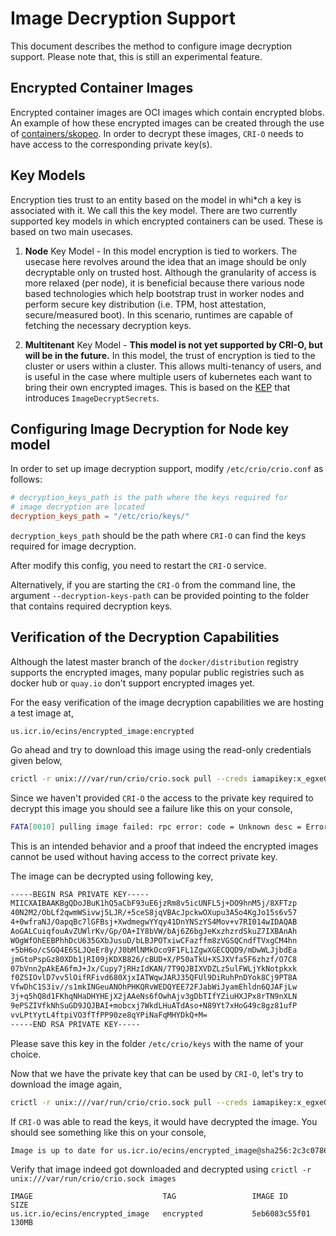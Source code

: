 # Image Decryption Support
This document describes the method to configure image decryption support. Please note that, this is still an experimental feature.

## Encrypted Container Images

Encrypted container images are OCI images which contain encrypted blobs. An example of how these encrypted images can be created through the use of [containers/skopeo](https://github.com/containers/skopeo/blob/master/docs/skopeo-copy.1.md). In order to decrypt these images,  `CRI-O` needs to have access to the corresponding private key(s).

## Key Models

Encryption ties trust to an entity based on the model in whi*ch a key is associated with it. We call this the key model. There are two currently supported key models in which encrypted containers can be used. These is based on two main usecases. 

1. **Node** Key Model - In this model encryption is tied to workers. The usecase here revolves around the idea that an image should be only decryptable only on trusted host. Although the granularity of access is more relaxed (per node), it is beneficial because there various node based technologies which help bootstrap trust in worker nodes and perform secure key distribution (i.e. TPM, host attestation, secure/measured boot). In this scenario, runtimes are capable of fetching the necessary decryption keys. 

2. **Multitenant** Key Model - **This model is not yet supported by CRI-O, but will be in the future.** In this model, the trust of encryption is tied to the cluster or users within a cluster. This allows multi-tenancy of users, and is useful in the case where multiple users of kubernetes each want to bring their own encrypted images. This is based on the [KEP](https://github.com/kubernetes/enhancements/pull/1066) that introduces `ImageDecryptSecrets`. 


## Configuring Image Decryption for **Node** key model

In order to set up image decryption support, modify `/etc/crio/crio.conf` as follows:

```toml
# decryption_keys_path is the path where the keys required for
# image decryption are located
decryption_keys_path = "/etc/crio/keys/"

```
`decryption_keys_path` should be the path where `CRI-O` can find the keys required for image decryption.

After modify this config, you need to restart the `CRI-O` service.

Alternatively, if you are starting the `CRI-O` from the command line, the argument `--decryption-keys-path` can be provided pointing to the folder that contains required decryption keys.

## Verification of the Decryption Capabilities

Although the latest master branch of the `docker/distribution` registry supports the encrypted images, many popular public registries such as docker hub or `quay.io` don't support encrypted images yet.

For the easy verification of the image decryption capabilities we are hosting a test image at, 

`us.icr.io/ecins/encrypted_image:encrypted`

Go ahead and try to download this image using the read-only credentials given below, 

```sh
crictl -r unix:///var/run/crio/crio.sock pull --creds iamapikey:x_egxeGnaXi4GfKMbp0pYw0iErUAIjn5uYQIHTZ2RKof us.icr.io/ecins/encrypted_image:encrypted
```

Since we haven't provided `CRI-O` the access to the private key required to decrypt this image you should see a failure like this on your console,

```sh
FATA[0010] pulling image failed: rpc error: code = Unknown desc = Error decrypting layer sha256:ecbef970c60906b9d4249b47273113ef008b91ce8046f6ae9d82761b9ffcc3c0: missing private key needed for decryption
```

This is an intended behavior and a proof that indeed the encrypted images cannot be used without having access to the correct private key.

The image can be decrypted using following key,
```sh
-----BEGIN RSA PRIVATE KEY-----
MIICXAIBAAKBgQDoJBuK1hQ5aCbF93uE6jzRm8v5icUNFL5j+DO9hnM5j/8XFTzp
40N2M2/ObLf2qwmWSivwj5LJR/+5ceS8jqVBAcJpckwOXupu3A5o4KgJo15s6v57
4+0wfraNJ/OapqBc7lGFBsj+XwdmegwYYqy41DnYNSzYS4Mov+v7RI014wIDAQAB
AoGALCuiqfouAvZUWlrKv/Gp/OA+IY8bVW/bAj6Z6bgJeKxzhzrdSkuZ7IXBAnAh
WOgWfOhEEBPhhDcU635GXbJusuD/bLBJPOTxiwCFazffm8zVGSQCndfTVxgCM4hn
+5bH6o/cSGQ4E6SLJQeEr8y/J0bMlNMkOco9F1FL1ZgwXGECQQD9/mDwWLJjbdEa
jmGtoPspGz80XDb1jRI09jKDXB826/cBUD+X/P50aTkU+XSJXVfa5F6zhzf/O7C8
07bVnn2pAkEA6fmJ+Jx/Cupy7jRHzIdKAN/7T9QJBIXVDZLz5ulFWLjYkNotpkxk
f0ZSIOvlD7vv5lOifRFivd680XjxIATWqwJARJ35QFUl9DiRuhPnDYok8Cj9PT8A
VfwDhC1S3iv//s1mkINGeuANOhPHKQRvWEDQYEE72FJabWiJyamEhldn6QJAFjLw
3j+q5hQ8d1FKhqNHaDHYHEjX2jAAeNs6fOwhAjv3gDbTIfYZiuHXJPx8rTN9nXLN
9ePSZIVfkNhSuGD9JQJBAI+mobcxj7WkdLHuATdAso+N89Yt7xHoG49c8gz81ufP
vvLPtYytL4ftpiVO3fTfPP90ze8qYPiNaFqMHYDkQ+M=
-----END RSA PRIVATE KEY-----
```

Please save this key in the folder `/etc/crio/keys` with the name of your choice. 

Now that we have the private key that can be used by `CRI-O`, let's try to download the image again,

```sh
crictl -r unix:///var/run/crio/crio.sock pull --creds iamapikey:x_egxeGnaXi4GfKMbp0pYw0iErUAIjn5uYQIHTZ2RKof us.icr.io/ecins/encrypted_image:encrypted
```

If `CRI-O` was able to read the keys, it would have decrypted the image. You should see something like this on your console,

```sh
Image is up to date for us.icr.io/ecins/encrypted_image@sha256:2c3c078642b13e34069e55adfd8b93186950860383e49bdeab4858b4a4bdb1bd
```

Verify that image indeed got downloaded and decrypted using `crictl -r unix:///var/run/crio/crio.sock images`

```
IMAGE                             TAG                 IMAGE ID            SIZE
us.icr.io/ecins/encrypted_image   encrypted           5eb6083c55f01       130MB
```




